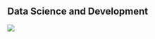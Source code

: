 ##  Data Science and Development<br>


![](https://github-readme-streak-stats.herokuapp.com/?user=SoumiOnGit&theme=dark&hide_border=false)<br/>

